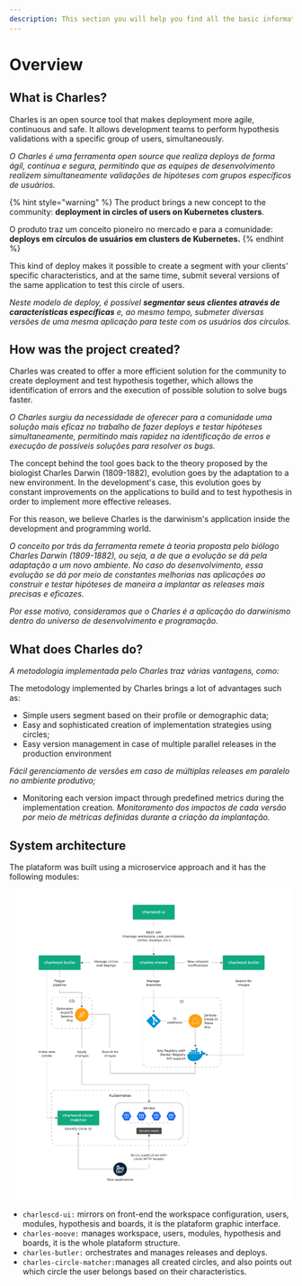 ```yaml
---
description: This section you will help you find all the basic information about Charles.
---
```


# Overview

## What is Charles?

Charles is an open source tool that makes deployment more agile, continuous and safe. It allows development teams to perform hypothesis validations with a specific group of users, simultaneously. 

_O Charles é uma ferramenta open source que realiza deploys de forma ágil, contínua e segura, permitindo que as equipes de desenvolvimento realizem simultaneamente validações de hipóteses com grupos específicos de usuários._ 

{% hint style="warning" %}
The product brings a new concept to the community: **deployment in circles of users on Kubernetes clusters**. 

O produto traz um conceito pioneiro no mercado e para a comunidade: **deploys em círculos de usuários em clusters de Kubernetes.** 
{% endhint %}

This kind of deploy makes it possible to create a segment with your clients' specific characteristics, and at the same time, submit several versions of the same application to test this circle of users. 

_Neste modelo de deploy, é possível **segmentar seus clientes através de características específicas** e, ao mesmo tempo, submeter diversas versões de uma mesma aplicação para teste com os usuários dos círculos._ 

## How was the project created?

Charles was created to offer a more efficient solution for the community to create deployment and test hypothesis together, which allows the identification of errors and the execution of possible solution to solve bugs faster. 

_O Charles surgiu da necessidade de oferecer para a comunidade uma solução mais eficaz no trabalho de fazer deploys e testar hipóteses simultaneamente, permitindo mais rapidez na identificação de erros e execução de possíveis soluções para resolver os bugs._ 

The concept behind the tool goes back to the theory proposed by the biologist Charles Darwin \(1809-1882\), evolution goes by the adaptation to a new environment. In the development's case, this evolution goes by constant improvements on the applications to build and to test hypothesis in order to implement more effective releases.

For this reason, we believe Charles is the darwinism's application inside the development and programming world. 

 _O conceito por trás da ferramenta remete à teoria proposta pelo biólogo Charles Darwin \(1809-1882\), ou seja, a de que a evolução se dá pela adaptação a um novo ambiente. No caso do desenvolvimento, essa evolução se dá por meio de constantes melhorias nas aplicações ao construir e testar hipóteses de maneira a implantar as releases mais precisas e eficazes._ 

_Por esse motivo, consideramos que o Charles é a aplicação do darwinismo dentro do universo de desenvolvimento e programação._

## What does Charles do?

_A metodologia implementada pelo Charles traz várias vantagens, como:_

The metodology implemented by Charles brings a lot of advantages such as:  

* Simple users segment based on their profile or demographic data; 
* Easy and sophisticated creation of implementation strategies using circles;  
*  Easy version management in case of multiple parallel releases in the production environment

_Fácil gerenciamento de versões em caso de múltiplas releases em paralelo no ambiente produtivo;_  


* Monitoring each version impact through predefined metrics during the implementation creation. _Monitoramento dos impactos de cada versão por meio de métricas definidas durante a criação da implantação._

## System architecture

The plataform was built using a microservice approach and it has the following modules:

![Charles architecture](.gitbook/assets/charles_c.d_v3.png)

* `charlescd-ui:`  mirrors on front-end the workspace configuration, users, modules, hypothesis and boards, it is the plataform graphic interface.  
* `charles-moove:` manages workspace, users, modules, hypothesis and boards, it is the whole plataform structure.   
* `charles-butler:` orchestrates and manages releases and deploys. 
* `charles-circle-matcher:`manages all created circles, and also points out which circle the user belongs based on their characteristics. 

